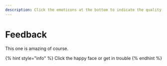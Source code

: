 ```yaml
---
description: Click the emoticons at the bottom to indicate the quality of a documentation
---
```


# Feedback

This one is amazing of course.

{% hint style="info" %}
Click the happy face or get in trouble
{% endhint %}


